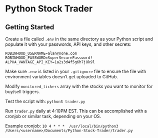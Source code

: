 # Python Stock Trader
## Getting Started
Create a file called `.env` in the same directory as your Python script and populate it with your passwords, API keys, and other secrets:
```
ROBINHOOD_USERNAME=alan@none.com
ROBINHOOD_PASSWORD=SuperSecurePassword!
ALPHA_VANTAGE_API_KEY=1a2s3d4f5g6h7j8k9l
```

Make sure `.env` is listed in your `.gitignore` file to ensure the file with environment variables doesn’t get uploaded to GitHub.

Modify `monitored_tickers` array with the stocks you want to monitor for buy/sell triggers.

Test the script with: `python3 trader.py`

Run `trader.py` daily at 4:10PM EST. This can be accomplished with a cronjob or similar task, depending on your OS.

Example cronjob:
`10 4 * * *  /usr/local/bin/python3 /Users/<username>/Documents/Python-Stock-Trader/trader.py`